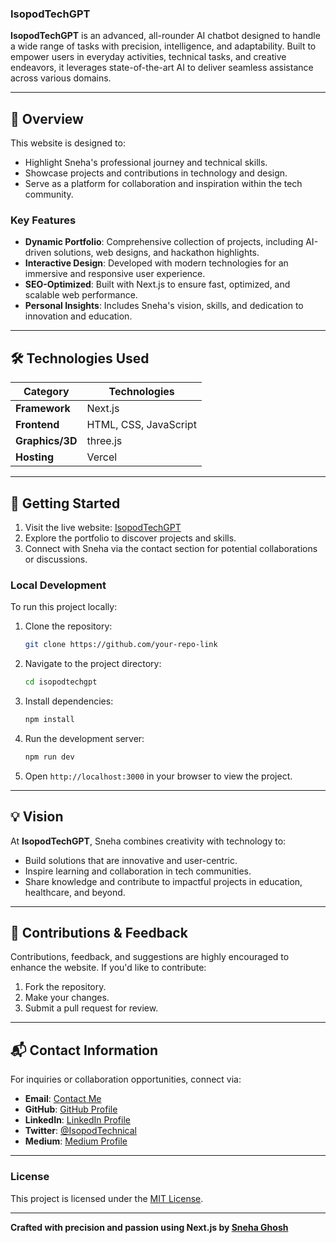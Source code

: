 ### IsopodTechGPT 

**IsopodTechGPT** is an advanced, all-rounder AI chatbot designed to handle a wide range of tasks with precision, intelligence, and adaptability. Built to empower users in everyday activities, technical tasks, and creative endeavors, it leverages state-of-the-art AI to deliver seamless assistance across various domains.  

---

## 📌 **Overview**  

This website is designed to:  
- Highlight Sneha's professional journey and technical skills.  
- Showcase projects and contributions in technology and design.  
- Serve as a platform for collaboration and inspiration within the tech community.  

### **Key Features**  

- **Dynamic Portfolio**: Comprehensive collection of projects, including AI-driven solutions, web designs, and hackathon highlights.  
- **Interactive Design**: Developed with modern technologies for an immersive and responsive user experience.  
- **SEO-Optimized**: Built with Next.js to ensure fast, optimized, and scalable web performance.  
- **Personal Insights**: Includes Sneha's vision, skills, and dedication to innovation and education.  

---

## 🛠 **Technologies Used**  

| **Category**    | **Technologies**       |  
|------------------|------------------------|  
| **Framework**    | Next.js               |  
| **Frontend**     | HTML, CSS, JavaScript |  
| **Graphics/3D**  | three.js              |  
| **Hosting**      | Vercel                |  

---

## 🚀 **Getting Started**  

1. Visit the live website: [IsopodTechGPT](https://isopodtechgpt-ai-chatgpt-snehaghosh.vercel.app/)  
2. Explore the portfolio to discover projects and skills.  
3. Connect with Sneha via the contact section for potential collaborations or discussions.  

### **Local Development**  

To run this project locally:  
1. Clone the repository:  
   ```bash
   git clone https://github.com/your-repo-link
   ```  
2. Navigate to the project directory:  
   ```bash
   cd isopodtechgpt  
   ```  
3. Install dependencies:  
   ```bash
   npm install  
   ```  
4. Run the development server:  
   ```bash
   npm run dev  
   ```  
5. Open `http://localhost:3000` in your browser to view the project.  

---

## 💡 **Vision**  

At **IsopodTechGPT**, Sneha combines creativity with technology to:  
- Build solutions that are innovative and user-centric.  
- Inspire learning and collaboration in tech communities.  
- Share knowledge and contribute to impactful projects in education, healthcare, and beyond.  

---

## 🤝 **Contributions & Feedback**  

Contributions, feedback, and suggestions are highly encouraged to enhance the website. If you'd like to contribute:  
1. Fork the repository.  
2. Make your changes.  
3. Submit a pull request for review.  

---

## 📬 **Contact Information**  

For inquiries or collaboration opportunities, connect via: 
- **Email**: [Contact Me](mailto:miss.webdesigner0013@gmail.com)
- **GitHub**: [GitHub Profile](https://github.com/SnehaghoshBarsha444)
- **LinkedIn**: [LinkedIn Profile](https://www.linkedin.com/in/sneha-ghosh-technical-isopod075/)
- **Twitter**: [@IsopodTechnical](https://x.com/IsopodTechnical)  
- **Medium**: [Medium Profile](https://medium.com/@Technical_Isopod_075)

---

### **License**  

This project is licensed under the [MIT License](LICENSE).  

---

**Crafted with precision and passion using Next.js by [Sneha Ghosh](https://snehaghosh-technical-isopod-portfolio.vercel.app/)**
